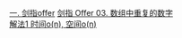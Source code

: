 [一. 剑指offer](https://leetcode-cn.com/problem-list/xb9nqhhg/)
[剑指 Offer 03. 数组中重复的数字](https://leetcode-cn.com/problems/shu-zu-zhong-zhong-fu-de-shu-zi-lcof/)  
[解法1 时间o(n), 空间o(n)](https://github.com/apollo007fd/cpp_programmer_notes/blob/main/leetcode/1_repeated_number_on_array.cpp) 
